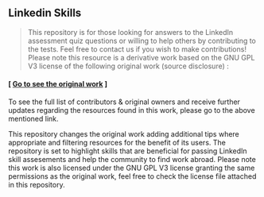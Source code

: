 ## Linkedin Skills

<a id="top-page"></a>


> This repository is for those looking for answers to the LinkedIn assessment quiz questions or willing to help others by contributing to the tests. Feel free to contact us if you wish to make contributions!
Please note this resource is a derivative work based on the GNU GPL V3 license of the following original work (source disclosure) :
#### [ [Go to see the original work](https://github.com/Ebazhanov/linkedin-skill-assessments-quizzes) ]

To see the full list of contributors & original owners and receive further updates regarding the resources found in this work, please go to the above mentioned link.

This repository changes the original work adding additional tips where appropriate and filtering resources for the benefit of its users. The repository is set to highlight skills that are beneficial for passing LinkedIn skill assesements and help the community to find work abroad. Please note this work is also licensed under the GNU GPL V3 license granting the same permissions as the original work, feel free to check the license file attached in this repository.

